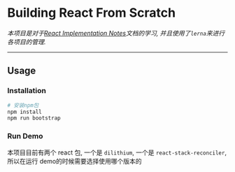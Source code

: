# Building React From Scratch

_本项目是对于[React Implementation Notes](https://reactjs.org/docs/implementation-notes.html)文档的学习, 并且使用了`lerna`来进行各项目的管理._

---

## Usage

### Installation

```bash
# 安装npm包
npm install
npm run bootstrap
```

### Run Demo

本项目目前有两个 react 包, 一个是 `dilithium`, 一个是 `react-stack-reconciler`, 所以在运行 demo的时候需要选择使用哪个版本的
